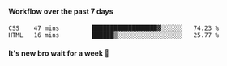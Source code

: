 #### Workflow over the past 7 days

<!--START_SECTION:waka-->

```text
CSS    47 mins         ██████████████████▓░░░░░░   74.23 %
HTML   16 mins         ██████▒░░░░░░░░░░░░░░░░░░   25.77 %
```

<!--END_SECTION:waka-->

#### It's new bro wait for a week 😤
